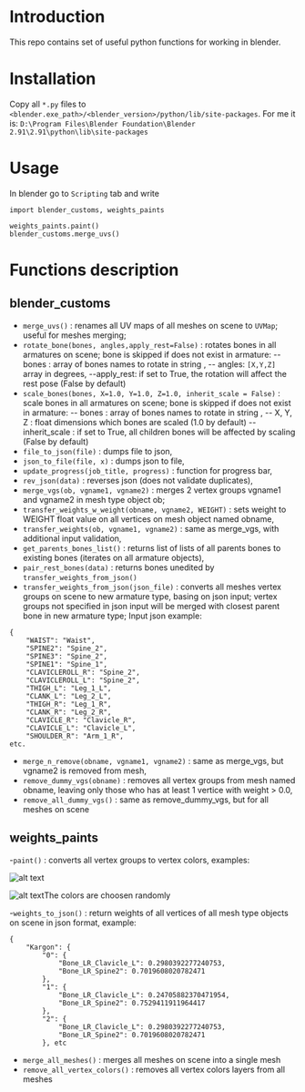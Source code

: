 # Introduction
This repo contains set of useful python functions for working in blender.

# Installation
Copy all ``*.py`` files to ``<blender.exe_path>/<blender_version>/python/lib/site-packages``. For me it is: 
```D:\Program Files\Blender Foundation\Blender 2.91\2.91\python\lib\site-packages```

# Usage
In blender go to ``Scripting`` tab and write 
```
import blender_customs, weights_paints

weights_paints.paint()
blender_customs.merge_uvs()
```

# Functions description
## blender_customs
- 	``merge_uvs()`` : renames all UV maps of all meshes on scene to ``UVMap``; useful for meshes merging;
- ``rotate_bone(bones, angles,apply_rest=False)`` :  rotates bones in all armatures on scene; bone is skipped if does not exist in armature:
-- bones : array of bones names to rotate in string ,
-- angles: ``[X,Y,Z]`` array in degrees,
--apply_rest: if set to True, the rotation will affect the rest pose (False by default)
- ``scale_bones(bones, X=1.0, Y=1.0, Z=1.0, inherit_scale = False)`` :  scale bones in all armatures on scene; bone is skipped if does not exist in armature:
-- bones : array of bones names to rotate in string ,
-- X, Y, Z : float dimensions which bones are scaled (1.0 by default)
--inherit_scale : if set to True, all children bones will be affected by scaling (False by default)
- ``file_to_json(file)`` : dumps file to json,
- ``json_to_file(file, x)`` : dumps json to file,
- ``update_progress(job_title, progress)`` : function for progress bar,
- ``rev_json(data)`` : reverses json (does not validate duplicates),
- ``merge_vgs(ob, vgname1, vgname2)`` : merges 2 vertex groups vgname1 and vgname2 in mesh type object ob;
- ``transfer_weights_w_weight(obname, vgname2, WEIGHT)`` : sets weight to WEIGHT float value on all vertices on mesh object named obname,
- ``transfer_weights(ob, vgname1, vgname2)`` : same as merge_vgs, with additional input validation,
- ``get_parents_bones_list()`` : returns list of lists of all parents bones to existing bones (iterates on all armature objects),
- ``pair_rest_bones(data)`` : returns bones unedited by ``transfer_weights_from_json()``
- ``transfer_weights_from_json(json_file)`` : converts all meshes vertex groups on scene to new armature type, basing on json input; vertex groups not specified in json input will be merged with closest parent bone in new armature type;
Input json example:
```
{
	"WAIST": "Waist",
	"SPINE2": "Spine_2",
	"SPINE3": "Spine_2",
	"SPINE1": "Spine_1",
	"CLAVICLEROLL_R": "Spine_2",
	"CLAVICLEROLL_L": "Spine_2",
	"THIGH_L": "Leg_1_L",
	"CLANK_L": "Leg_2_L",
	"THIGH_R": "Leg_1_R",
	"CLANK_R": "Leg_2_R",
	"CLAVICLE_R": "Clavicle_R",
	"CLAVICLE_L": "Clavicle_L",
	"SHOULDER_R": "Arm_1_R",
etc.
```
- ``merge_n_remove(obname, vgname1, vgname2)`` : same as merge_vgs, but vgname2 is removed from mesh,
- ``remove_dummy_vgs(obname)`` : removes all vertex groups from mesh named obname, leaving only those who has at least 1 vertice with weight > 0.0,
- ``remove_all_dummy_vgs()`` : same as remove_dummy_vgs, but for all meshes on scene
## weights_paints
-``paint()`` : converts all vertex groups to vertex colors, examples:

![alt text](https://cdn.discordapp.com/attachments/316759796340621323/835942906883342367/unknown.png)

![alt text](https://media.discordapp.net/attachments/316759796340621323/835939628992168006/unknown.png)The colors are choosen randomly

-``weights_to_json()`` : return weights of all vertices of all mesh type objects on scene in json format, example:
```
{
    "Kargon": {
        "0": {
            "Bone_LR_Clavicle_L": 0.2980392277240753,
            "Bone_LR_Spine2": 0.7019608020782471
        },
        "1": {
            "Bone_LR_Clavicle_L": 0.24705882370471954,
            "Bone_LR_Spine2": 0.7529411911964417
        },
        "2": {
            "Bone_LR_Clavicle_L": 0.2980392277240753,
            "Bone_LR_Spine2": 0.7019608020782471
        }, etc
   ```
   
- ``merge_all_meshes()`` : merges all meshes on scene into a single mesh
- ``remove_all_vertex_colors()`` : removes all vertex colors layers from all meshes



